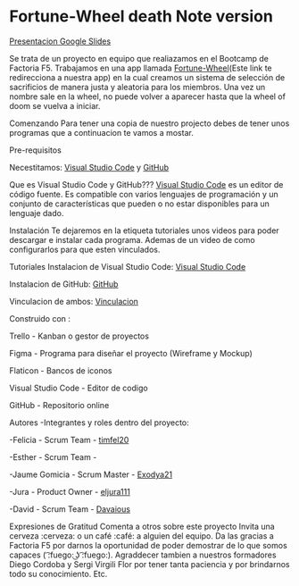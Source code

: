 # Fortune-Wheel death Note version

<a href='https://docs.google.com/presentation/d/1CZ9coOZDxAytMdcq8-6hDCn5i_Q_O7CwObKZ-uvWFCY/edit?usp=sharing'>Presentacion Google Slides</a>

Se trata de un proyecto en equipo que realiazamos en el Bootcamp de Factoria F5. Trabajamos en una app llamada <a href="https://github.com/Fortune-Wheel-pinguin/FortuneWheelV2.0">Fortune-Wheel</a>(Este link te redirecciona a nuestra app) en la cual creamos un sistema de selección de sacrificios de manera justa y aleatoria para los miembros. Una vez un nombre sale en la wheel, no puede volver a aparecer hasta que la wheel of doom se vuelva a iniciar.

Comenzando
Para tener una copia de nuestro projecto debes de tener unos programas que a continuacion te vamos a mostar.

Pre-requisitos 

Necestitamos: <a href='https://code.visualstudio.com/'>Visual Studio Code</a> y <a href='https://github.com/'>GitHub</a>

Que es Visual Studio Code y GitHub???
<a href='https://code.visualstudio.com/'>Visual Studio Code</a> es un editor de código fuente. Es compatible con varios lenguajes de programación y un conjunto de características que pueden o no estar disponibles para un lenguaje dado.





Instalación
Te dejaremos en la etiqueta tutoriales unos videos para poder descargar e instalar cada programa. Ademas de un video de como configurarlos para que esten vinculados.

Tutoriales 
Instalacion de Visual Studio Code: <a href='https://code.visualstudio.com/'>Visual Studio Code</a>

Instalacion de GitHub: <a href='https://github.com/'>GitHub</a>

Vinculacion de ambos: <a href='https://www.youtube.com/watch?v=htstKtlFKeE'>Vinculacion</a>





Construido con :

Trello - Kanban o gestor de proyectos

Figma - Programa para diseñar el proyecto (Wireframe y Mockup)

Flaticon - Bancos de iconos

Visual Studio Code - Editor de codigo

GitHub - Repositorio online




Autores
-Integrantes y roles dentro del proyecto:

-Felicia - Scrum Team - <a href='https://github.com/timfel20'>timfel20</a>

-Esther - Scrum Team - 

-Jaume Gomicia - Scrum Master - <a href='https://github.com/Exodya21'>Exodya21</a>

-Jura - Product Owner - <a href='https://github.com/eljura111'>eljura111</a>

-David - Scrum Team - <a href='https://github.com/Davaious'>Davaious</a>

Expresiones de Gratitud
Comenta a otros sobre este proyecto
Invita una cerveza :cerveza: o un café :café: a alguien del equipo.
Da las gracias a Factoria F5 por darnos la oportunidad de poder demostrar de lo que somos capaces ( ͡:fuego: ͜ʖ ͡:fuego:).
Agraddecer tambien a nuestros formadores Diego Cordoba y Sergi Virgili Flor por tener tanta paciencia y por brindarnos todo su conocimiento.
Etc.